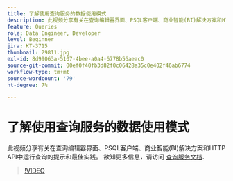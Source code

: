 ```yaml
---
title: 了解使用查询服务的数据使用模式
description: 此视频分享有关在查询编辑器界面、PSQL客户端、商业智能(BI)解决方案和HTTP API中运行查询的提示和最佳实践。
feature: Queries
role: Data Engineer, Developer
level: Beginner
jira: KT-3715
thumbnail: 29811.jpg
exl-id: 8d99063a-5107-4bee-a0a4-6778b56aeac0
source-git-commit: 00ef0f40fb3d82f0c06428a35c0e402f46ab6774
workflow-type: tm+mt
source-wordcount: '79'
ht-degree: 7%

---
```


# 了解使用查询服务的数据使用模式

此视频分享有关在查询编辑器界面、PSQL客户端、商业智能(BI)解决方案和HTTP API中运行查询的提示和最佳实践。 欲知更多信息，请访问 [查询服务文档](https://experienceleague.adobe.com/docs/experience-platform/query/home.html?lang=zh-Hans).

>[!VIDEO](https://video.tv.adobe.com/v/29811?learn=on)
